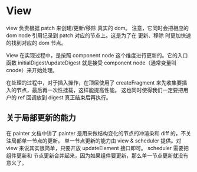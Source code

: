 # View

view 负责根据 patch 来创建/更新/移除 真实的 dom。
注意，它同时会把相应的 dom node 引用记录到 patch 对应的节点上。这是为了在 更新、移除 时更加快速的找到对应的 dom 节点。

View 在实现过程中，是按照 component node 这个维度进行更新的。它的入口函数 initialDigest/updateDigest 就是接受 
component node（通常变量叫 cnode）来开始处理。

在处理的过程中，对于插入操作，在顶层使用了 createFragment 来先收集要插入的节点，最后再一次性挂载，这样能提高性能。
这也同时使得我们一定要把用户的 ref 回调放到 digest 真正结束后再执行。

## 关于局部更新的能力
在 painter 文档中讲了 painter 是用来做结构变化的节点的冲渲染和 diff 的，不关注局部单一节点的更新。
单一节点更新的能力由 view & scheduler 提供。对 view 来说其实很简单，只要开放 updateElement 接口即可。
scheduler 需要把组件更新和 节点更新合并起来，因为如果组件要更新，那么单一节点更新就没有意义了。




